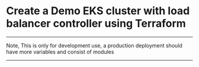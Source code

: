 # Create a Demo EKS cluster with load balancer controller using Terraform
---
Note, This is only for development use, a production deployment should have more variables and consist of modules

----
